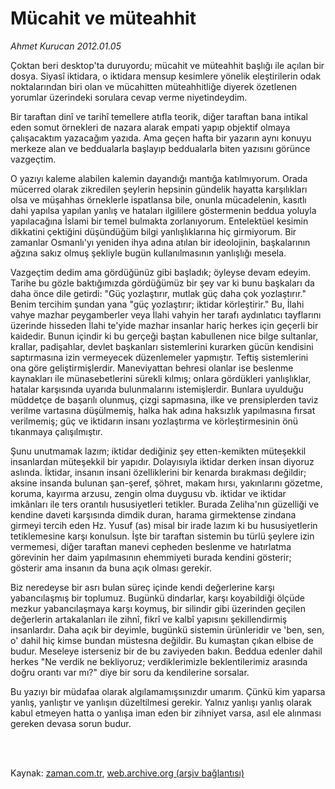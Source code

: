# Mücahit ve müteahhit

*Ahmet Kurucan 2012.01.05*

<td class="columnist-detail">
<p>Çoktan beri desktop'ta duruyordu; mücahit ve müteahhit başlığı ile açılan bir dosya. Siyasî iktidara, o iktidara mensup kesimlere yönelik eleştirilerin odak noktalarından biri olan ve mücahitten müteahhitliğe diyerek özetlenen yorumlar üzerindeki sorulara cevap verme niyetindeydim.</p>
<p>
<div id="haberMetinDiv">
<p>Bir taraftan dinî ve tarihî temellere atıfla teorik, diğer taraftan bana intikal eden somut örnekleri de nazara alarak empati yapıp objektif olmaya çalışacaktım yazacağım yazıda. Ama geçen hafta bir yazarın aynı konuyu merkeze alan ve beddualarla başlayıp beddualarla biten yazısını görünce vazgeçtim.
<p>O yazıyı kaleme alabilen kalemin dayandığı mantığa katılmıyorum. Orada mücerred olarak zikredilen şeylerin hepsinin gündelik hayatta karşılıkları olsa ve müşahhas örneklerle ispatlansa bile, onunla mücadelenin, kasıtlı dahi yapılsa yapılan yanlış ve hataları ilgililere göstermenin beddua yoluyla yapılacağına İslami bir temel bulmakta zorlanıyorum. Entelektüel kesimin dikkatini çektiğini düşündüğüm bilgi yanlışlıklarına hiç girmiyorum. Bir zamanlar Osmanlı'yı yeniden ihya adına atılan bir ideolojinin, başkalarının ağzına sakız olmuş şekliyle bugün kullanılmasının yanlışlığı mesela.
<p>Vazgeçtim dedim ama gördüğünüz gibi başladık; öyleyse devam edeyim. Tarihe bu gözle baktığımızda gördüğümüz bir şey var ki bunu başkaları da daha önce dile getirdi: "Güç yozlaştırır, mutlak güç daha çok yozlaştırır." Benim tercihim şundan yana "güç yozlaştırır; iktidar körleştirir." Bu, İlahi vahye mazhar peygamberler veya İlahi vahyin her tarafı aydınlatıcı tayflarını üzerinde hisseden İlahi te'yide mazhar insanlar hariç herkes için geçerli bir kaidedir. Bunun içindir ki bu gerçeği baştan kabullenen nice bilge sultanlar, krallar, padişahlar, devlet başkanları sistemlerini kurarken gücün kendisini saptırmasına izin vermeyecek düzenlemeler yapmıştır. Teftiş sistemlerini ona göre geliştirmişlerdir. Maneviyattan behresi olanlar ise beslenme kaynakları ile münasebetlerini sürekli kılmış; onlara gördükleri yanlışlıklar, hatalar karşısında uyarıda bulunmalarını istemişlerdir. Bunlara uyulduğu müddetçe de başarılı olunmuş, çizgi sapmasına, ilke ve prensiplerden taviz verilme vartasına düşülmemiş, halka hak adına haksızlık yapılmasına fırsat verilmemiş; güç ve iktidarın insanı yozlaştırma ve körleştirmesinin önü tıkanmaya çalışılmıştır.
<p>Şunu unutmamak lazım; iktidar dediğiniz şey etten-kemikten müteşekkil insanlardan müteşekkil bir yapıdır. Dolayısıyla iktidar derken insan diyoruz aslında. İktidar, insanın insani özelliklerini bir kenarda bırakması değildir; aksine insanda bulunan şan-şeref, şöhret, makam hırsı, yakınlarını gözetme, koruma, kayırma arzusu, zengin olma duygusu vb. iktidar ve iktidar imkânları ile ters orantılı hususiyetleri tetikler. Burada Zeliha'nın güzelliği ve kendine daveti karşısında dimdik duran, harama girmektense zindana girmeyi tercih eden Hz. Yusuf (as) misal bir irade lazım ki bu hususiyetlerin tetiklemesine karşı konulsun. İşte bir taraftan sistemin bu türlü şeylere izin vermemesi, diğer taraftan manevi cepheden beslenme ve hatırlatma görevinin her daim yapılmasının ehemmiyeti burada kendini gösterir; gösterir ama insanın da buna açık olması gerekir.
<p>Biz neredeyse bir asrı bulan süreç içinde kendi değerlerine karşı yabancılaşmış bir toplumuz. Bugünkü dindarlar, karşı koyabildiği ölçüde mezkur yabancılaşmaya karşı koymuş, bir silindir gibi üzerinden geçilen değerlerin artakalanları ile zihnî, fikrî ve kalbî yapısını şekillendirmiş insanlardır. Daha açık bir deyimle, bugünkü sistemin ürünleridir ve 'ben, sen, o' dahil hiç kimse bundan müstesna değildir. Bu kumaştan çıkan elbise de budur. Meseleye isterseniz bir de bu zaviyeden bakın. Beddua edenler dahil herkes "Ne verdik ne bekliyoruz; verdiklerimizle beklentilerimiz arasında doğru orantı var mı?" diye bir soru da kendilerine sorsalar.
<p>Bu yazıyı bir müdafaa olarak algılamamışsınızdır umarım. Çünkü kim yaparsa yanlış, yanlıştır ve yanlışın düzeltilmesi gerekir. Yalnız yanlışı yanlış olarak kabul etmeyen hatta o yanlışa iman eden bir zihniyet varsa, asıl ele alınması gereken devasa sorun budur.</p></p></p></p></p></p></div>
</p>


<p><br>
		 </br></p></td>

Kaynak: [zaman.com.tr](http://zaman.com.tr/yazar.do?yazino=1224421), [web.archive.org (arşiv bağlantısı)](http://web.archive.org/web/20120114065708/http://www.zaman.com.tr:80/yazar.do?yazino=1224421)
